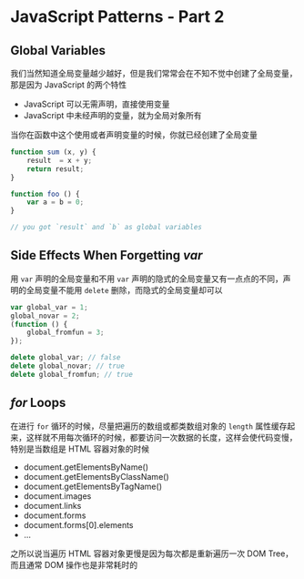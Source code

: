 # JavaScript Patterns - Part 2

## Global Variables

我们当然知道全局变量越少越好，但是我们常常会在不知不觉中创建了全局变量，那是因为 JavaScript 的两个特性

- JavaScript 可以无需声明，直接使用变量
- JavaScript 中未经声明的变量，就为全局对象所有

当你在函数中这个使用或者声明变量的时候，你就已经创建了全局变量

```javascript
function sum (x, y) {
    result  = x + y;
    return result;
}

function foo () {
    var a = b = 0;
}

// you got `result` and `b` as global variables
```

## Side Effects When Forgetting *var*

用 `var` 声明的全局变量和不用 `var` 声明的隐式的全局变量又有一点点的不同，声明的全局变量不能用 `delete` 删除，而隐式的全局变量却可以

```javascript
var global_var = 1;
global_novar = 2;
(function () {
    global_fromfun = 3;
});

delete global_var; // false
delete global_novar; // true
delete global_fromfun; // true
```

## *for* Loops

在进行 `for` 循环的时候，尽量把遍历的数组或都类数组对象的 `length` 属性缓存起来，这样就不用每次循环的时候，都要访问一次数据的长度，这样会使代码变慢，特别是当数组是 HTML 容器对象的时候

- document.getElementsByName()
- document.getElementsByClassName()
- document.getElementsByTagName()
- document.images
- document.links
- document.forms
- document.forms[0].elements
- ...

之所以说当遍历 HTML 容器对象更慢是因为每次都是重新遍历一次 DOM Tree，而且通常 DOM 操作也是非常耗时的
